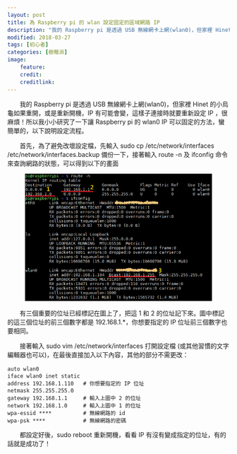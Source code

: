 ```yaml
---
layout: post
title: 為 Raspberry pi 的 wlan 設定固定的區域網路 IP
description: "我的 Raspberry pi 是透過 USB 無線網卡上網(wlan0)，但家裡 Hinet 的小烏龜如果重開，或是重新開機，IP 有可能會變，連接時就要重新設定 IP，很麻煩！所以我小小研究了一下讓 pi 的 wlan0 IP 可以固定的方法，蠻簡單的，以下說明設定流程"
modified: 2018-03-27
tags: [初心者]
categories: [樹莓派]
image:
    feature: 
    credit: 
    creditlink: 
---
```


　　我的 Raspberry pi 是透過 USB 無線網卡上網(wlan0)，但家裡 Hinet 的小烏龜如果重開，或是重新開機，IP 有可能會變，這樣子連接時就要重新設定 IP ，很麻煩！所以我小小研究了一下讓 Raspberry pi 的 wlan0 IP 可以固定的方法，蠻簡單的，以下說明設定流程。

<!--more-->
　　首先，為了避免改壞設定檔，先輸入 sudo cp /etc/network/interfaces /etc/network/interfaces.backup 備份一下，接著輸入 route -n 及 ifconfig 命令來查詢網路的狀態，可以得到以下的畫面
<figure class="large center">
	<img src="/images/2018/03/pi-ifconfig.png" alt="">
</figure>

　　有三個重要的位址已經標記在圖上了，把這 1 和 2 的位址記下來。圖中標記的這三個位址的前三個數字都是 192.168.1.*，你想要指定的 IP 位址前三個數字也要相同。

　　接著輸入 sudo vim /etc/network/interfaces 打開設定檔 (或其他習慣的文字編輯器也可以)，在最後直接加入以下內容，其他的部分不需更改：

    auto wlan0
    iface wlan0 inet static
    address 192.168.1.110   # 你想要指定的 IP 位址
    netmask 255.255.255.0
    gateway 192.168.1.1     # 輸入上圖中 2 的位址
    network 192.168.1.0     # 輸入上圖中 1 的位址
    wpa-essid ****          # 無線網路的 id
    wpa-psk ****            # 無線網路的密碼

　　都設定好後，sudo reboot 重新開機，看看 IP 有沒有變成指定的位址，有的話就是成功了！